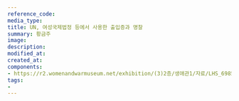 ```yaml
---
reference_code:
media_type:
title: UN, 여성국제법정 등에서 사용한 출입증과 명찰
summary: 황금주
image:
description:
modified_at:
created_at:
components:
- https://r2.womenandwarmuseum.net/exhibition/(3)2층/생애관1/자료/LHS_6985.jpg
tags:
-
---
```

